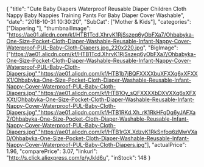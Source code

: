 {
	"title": "Cute Baby Diapers Waterproof Reusable Diaper Children Cloth Nappy Baby Nappies Training Pants For Baby Diaper Cover Washable",
	"date": "2018-10-31 10:30:20",
	"SubCat": ["Mother & Kids"],
	"categories": ["Diapering "],
	"thumbnailImage": "https://ae01.alicdn.com/kf/HTB1Tcd.XhrvK1RjSszeq6yObFXa7/Ohbabyka-One-Size-Pocket-Cloth-Diaper-Washable-Reusable-Infant-Nappy-Cover-Waterproof-PUL-Baby-Cloth-Diapers.jpg_220x220.jpg",
	"BigImage": ["https://ae01.alicdn.com/kf/HTB1Tcd.XhrvK1RjSszeq6yObFXa7/Ohbabyka-One-Size-Pocket-Cloth-Diaper-Washable-Reusable-Infant-Nappy-Cover-Waterproof-PUL-Baby-Cloth-Diapers.jpg","https://ae01.alicdn.com/kf/HTB1b7jBQFXXXXbuXFXXq6xXFXXX1/Ohbabyka-One-Size-Pocket-Cloth-Diaper-Washable-Reusable-Infant-Nappy-Cover-Waterproof-PUL-Baby-Cloth-Diapers.jpg","https://ae01.alicdn.com/kf/HTB1Oy_sQFXXXXbDXVXXq6xXFXXXt/Ohbabyka-One-Size-Pocket-Cloth-Diaper-Washable-Reusable-Infant-Nappy-Cover-Waterproof-PUL-Baby-Cloth-Diapers.jpg","https://ae01.alicdn.com/kf/HTB1RKd.Xh_rK1RkHFqDq6yJAFXaZ/Ohbabyka-One-Size-Pocket-Cloth-Diaper-Washable-Reusable-Infant-Nappy-Cover-Waterproof-PUL-Baby-Cloth-Diapers.jpg","https://ae01.alicdn.com/kf/HTB1rGX.XdzvK1RkSnfoq6zMwVXaD/Ohbabyka-One-Size-Pocket-Cloth-Diaper-Washable-Reusable-Infant-Nappy-Cover-Waterproof-PUL-Baby-Cloth-Diapers.jpg"],
	"actualPrice": 1.96,
	"comparePrice": 3.07,
	"linkurl": "http://s.click.aliexpress.com/e/yJkld6u",
	"inStock": 148
}
